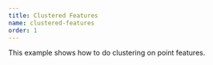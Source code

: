 ```yaml
---
title: Clustered Features
name: clustered-features
order: 1
---
```


This example shows how to do clustering on point features.

